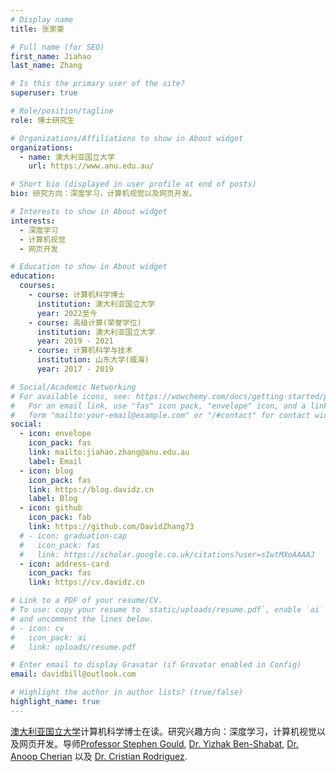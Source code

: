```yaml
---
# Display name
title: 张家豪

# Full name (for SEO)
first_name: Jiahao
last_name: Zhang

# Is this the primary user of the site?
superuser: true

# Role/position/tagline
role: 博士研究生

# Organizations/Affiliations to show in About widget
organizations:
  - name: 澳大利亚国立大学
    url: https://www.anu.edu.au/

# Short bio (displayed in user profile at end of posts)
bio: 研究方向：深度学习，计算机视觉以及网页开发。

# Interests to show in About widget
interests:
  - 深度学习
  - 计算机视觉
  - 网页开发

# Education to show in About widget
education:
  courses:
    - course: 计算机科学博士
      institution: 澳大利亚国立大学
      year: 2022至今
    - course: 高级计算(荣誉学位)
      institution: 澳大利亚国立大学
      year: 2019 - 2021
    - course: 计算机科学与技术
      institution: 山东大学(威海)
      year: 2017 - 2019

# Social/Academic Networking
# For available icons, see: https://wowchemy.com/docs/getting-started/page-builder/#icons
#   For an email link, use "fas" icon pack, "envelope" icon, and a link in the
#   form "mailto:your-email@example.com" or "/#contact" for contact widget.
social:
  - icon: envelope
    icon_pack: fas
    link: mailto:jiahao.zhang@anu.edu.au
    label: Email
  - icon: blog
    icon_pack: fas
    link: https://blog.davidz.cn
    label: Blog
  - icon: github
    icon_pack: fab
    link: https://github.com/DavidZhang73
  # - icon: graduation-cap
  #   icon_pack: fas
  #   link: https://scholar.google.co.uk/citations?user=sIwtMXoAAAAJ
  - icon: address-card
    icon_pack: fas
    link: https://cv.davidz.cn

# Link to a PDF of your resume/CV.
# To use: copy your resume to `static/uploads/resume.pdf`, enable `ai` icons in `params.yaml`,
# and uncomment the lines below.
# - icon: cv
#   icon_pack: ai
#   link: uploads/resume.pdf

# Enter email to display Gravatar (if Gravatar enabled in Config)
email: davidbill@outlook.com

# Highlight the author in author lists? (true/false)
highlight_name: true
---
```


[澳大利亚国立大学](https://www.anu.edu.au/)计算机科学博士在读。研究兴趣方向：深度学习，计算机视觉以及网页开发。导师[Professor Stephen Gould](https://users.cecs.anu.edu.au/~sgould/), [Dr. Yizhak Ben-Shabat](https://www.itzikbs.com/), [Dr. Anoop Cherian](https://users.cecs.anu.edu.au/~cherian/) 以及 [Dr. Cristian Rodriguez](https://crodriguezo.github.io/).
